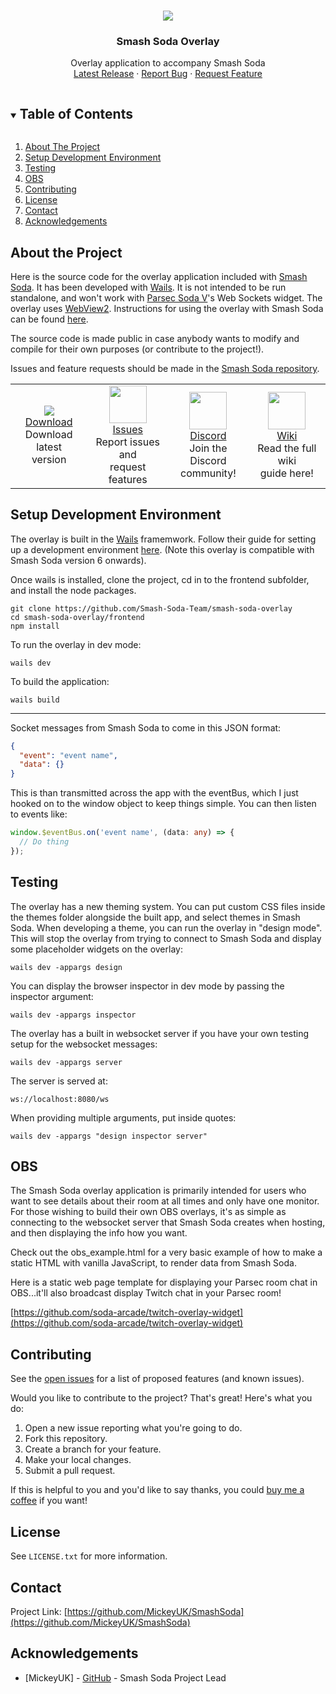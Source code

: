 <!-- PROJECT LOGO -->
<br />
<p align="center">
  <img src="github/logo.png"/>
  <h3 align="center">
  Smash Soda Overlay
  </h3>

  <p align="center">
    Overlay application to accompany Smash Soda
    <br />
    <a href="https://github.com/MickeyUK/SmashSoda/releases">Latest Release</a>
    ·
    <a href="https://github.com/MickeyUK/SmashSoda/issues">Report Bug</a>
    ·
    <a href="https://github.com/MickeyUK/SmashSoda/issues">Request Feature</a>
  </p>
</p>

<!-- TABLE OF CONTENTS -->
<details open="open">
  <summary><h2 style="display: inline-block">Table of Contents</h2></summary>
  <ol>
    <li>
      <a href="#about-the-project">About The Project</a>
    </li>
    <li><a href="#Setup Development Environment">Setup Development Environment</a></li>
    <li><a href="#testing">Testing</a></li>
    <li><a href="#obs">OBS</a></li>
    <li><a href="#contributing">Contributing</a></li>
    <li><a href="#license">License</a></li>
    <li><a href="#contact">Contact</a></li>
    <li><a href="#acknowledgements">Acknowledgements</a></li>
  </ol>
</details>


## About the Project

Here is the source code for the overlay application included with <a href="https://github.com/mickeyuk/SmashSoda">Smash Soda</a>. It has been developed with <a href="https://wails.io/">Wails</a>. It is not intended to be run standalone, and won't work with <a href="https://github.com/v6ooo/ParsecSodaV">Parsec Soda V</a>'s Web Sockets widget. The overlay uses <a href="https://developer.microsoft.com/en-gb/microsoft-edge/webview2/?form=MA13LH">WebView2</a>. Instructions for using the overlay with Smash Soda can be found <a href="https://github.com/soda-arcade/smash-soda/wiki/overlay">here</a>.

The source code is made public in case anybody wants to modify and compile for their own purposes (or contribute to the project!).

Issues and feature requests should be made in the <a href="https://github.com/MickeyUK/SmashSoda/issues">Smash Soda repository</a>.

<table>
    <tr>
        <td align="center">
           <a href="https://github.com/MickeyUK/SmashSoda/releases">
               <img src="https://raw.githubusercontent.com/MickeyUK/SmashSoda/master/github/Icons/download.png">
               <div>Download</div>
           </a>
           <div>Download latest<br>version</div>
        </td>
        <td align="center">
           <a href="https://github.com/MickeyUK/SmashSoda/issues">
               <img width="60px" src="https://raw.githubusercontent.com/MickeyUK/SmashSoda/master/github/Icons/fix.png">
               <div>Issues</div>
           </a>
           <div>Report issues and<br>request features</div>
        </td>
        <td align="center">
           <a href="https://discord.gg/9ZHmwce">
               <img width="60px" src="https://raw.githubusercontent.com/MickeyUK/SmashSoda/master/github/Icons/discord.png">
               <div>Discord</div>
           </a>
           <div>Join the Discord<br>community!</div>
        </td>
        <td align="center">
           <a href="https://github.com/MickeyUK/SmashSoda/wiki">
               <img width="60px" src="https://raw.githubusercontent.com/MickeyUK/SmashSoda/master/github/Icons/help.png">
               <div>Wiki</div>
           </a>
           <div>Read the full wiki<br>guide here!</div>
        </td>
    </tr>
</table>

## Setup Development Environment

The overlay is built in the <a href="https://wails.io/">Wails</a> framemwork. Follow their guide for setting up a development environment <a href="https://wails.io/docs/next/gettingstarted/installation">here</a>. (Note this overlay is compatible with Smash Soda version 6 onwards).

Once wails is installed, clone the project, cd in to the frontend subfolder, and install the node packages.

```
git clone https://github.com/Smash-Soda-Team/smash-soda-overlay
cd smash-soda-overlay/frontend
npm install
```

To run the overlay in dev mode:

```
wails dev
```

To build the application:

```
wails build
```

----

Socket messages from Smash Soda to come in this JSON format:
```json
{
  "event": "event name",
  "data": {}
}
```
This is than transmitted across the app with the eventBus, which I just hooked on to the window object to keep things simple. You can then listen to events like:
```ts
window.$eventBus.on('event name', (data: any) => {
  // Do thing
});
```

## Testing

The overlay has a new theming system. You can put custom CSS files inside the themes folder alongside the built app, and select themes in Smash Soda. When developing a theme, you can run the overlay in "design mode". This will stop the overlay from trying to connect to Smash Soda and display some placeholder widgets on the overlay:

```
wails dev -appargs design
```

You can display the browser inspector in dev mode by passing the inspector argument:

```
wails dev -appargs inspector
```

The overlay has a built in websocket server if you have your own testing setup for the websocket messages:

```
wails dev -appargs server
```

The server is served at:

```
ws://localhost:8080/ws
```

When providing multiple arguments, put inside quotes:

```
wails dev -appargs "design inspector server"
```

## OBS

The Smash Soda overlay application is primarily intended for users who want to see details about their room at all times and only have one monitor. For those wishing to build their own OBS overlays, it's as simple as connecting to the websocket server that Smash Soda creates when hosting, and then displaying the info how you want.

Check out the obs_example.html for a very basic example of how to make a static HTML with vanilla JavaScript, to render data from Smash Soda.

Here is a static web page template for displaying your Parsec room chat in OBS...it'll also broadcast display Twitch chat in your Parsec room!

[https://github.com/soda-arcade/twitch-overlay-widget](https://github.com/soda-arcade/twitch-overlay-widget)

## Contributing

See the [open issues](https://github.com/MickeyUK/SmashSoda/issues) for a list of proposed features (and known issues).

Would you like to contribute to the project? That's great! Here's what you do:


1. Open a new issue reporting what you're going to do.
2. Fork this repository.
3. Create a branch for your feature.
4. Make your local changes.
5. Submit a pull request.

If this is helpful to you and you'd like to say thanks, you could <a href="https://ko-fi.com/mickeyuk">buy me a coffee</a> if you want!

## License

See `LICENSE.txt` for more information.


## Contact


Project Link: [https://github.com/MickeyUK/SmashSoda](https://github.com/MickeyUK/SmashSoda)



<!-- ACKNOWLEDGEMENTS -->
## Acknowledgements

* [MickeyUK] - [GitHub](https://github.com/MickeyUK) - Smash Soda Project Lead
